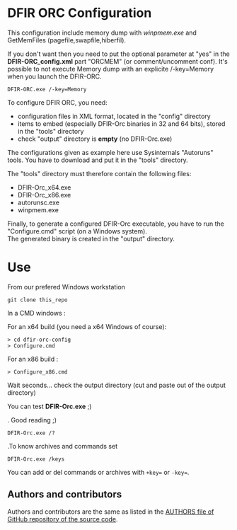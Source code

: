 # DFIR ORC Configuration

This configuration include memory dump with _winpmem.exe_ 
and GetMemFiles (pagefile,swapfile,hiberfil).

If you don't want then you need to put the optional parameter at "yes" 
in the __DFIR-ORC_config.xml__ part "ORCMEM" (or comment/uncomment conf).
It's possible to not execute Memory dump with an explicite /-key=Memory when
you launch the DFIR-ORC.

```
DFIR-ORC.exe /-key=Memory
```

To configure DFIR ORC, you need:
* configuration files in XML format, located in the "config" directory
* items to embed (especially DFIR-Orc binaries in 32 and 64 bits), 
stored in the "tools" directory
* check "output" directory is __empty__ (no DFIR-Orc.exe)

The configurations given as example here use Sysinternals "Autoruns" 
tools. You have to download and put it in the "tools" directory.

The "tools" directory must therefore contain the following files:
* DFIR-Orc_x64.exe
* DFIR-Orc_x86.exe
* autorunsc.exe
* winpmem.exe

Finally, to generate a configured DFIR-Orc executable, you have to run
the "Configure.cmd" script (on a Windows system).  
The generated binary is created in the "output" directory.

# Use

From our prefered Windows workstation

```
git clone this_repo
```

In a CMD windows :

For an x64 build (you need a x64 Windows of course):

```
> cd dfir-orc-config
> Configure.cmd
```

For an x86 build :

```
> Configure_x86.cmd
```

Wait seconds... check the output directory (cut and paste out of the
output directory)

You can test __DFIR-Orc.exe__ ;)

. Good reading ;)
```
DFIR-Orc.exe /?
```

.To know archives and commands set
```
DFIR-Orc.exe /keys
```

You can add or del commands or archives with `+key=` or `-key=`.

## Authors and contributors

Authors and contributors are the same as listed in the
[AUTHORS file of GitHub repository of the source code](https://github.com/dfir-orc/dfir-orc/blob/master/AUTHORS.txt).
